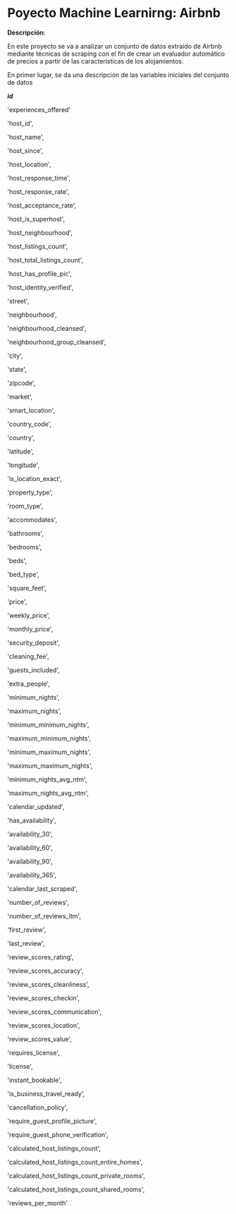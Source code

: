 # Poyecto Machine Learnirng: Airbnb

**Descripción**:

En este proyecto se va a analizar un conjunto de datos extraído de Airbnb mediante técnicas de scraping con el fin de crear un evaluador automático de precios a partir de las características de los alojamientos.


En primer lugar, se da una descripción de las variables iniciales del conjunto de datos

**_id_**

'experiences_offered'

'host_id', 

'host_name', 

'host_since',
       
'host_location', 

'host_response_time', 

'host_response_rate',
       
'host_acceptance_rate', 

'host_is_superhost', 

'host_neighbourhood',
       
'host_listings_count', 

'host_total_listings_count',
       
'host_has_profile_pic',

'host_identity_verified', 

'street',

'neighbourhood', 

'neighbourhood_cleansed',

'neighbourhood_group_cleansed', 

'city',

'state', 

'zipcode', 

'market',

'smart_location', 

'country_code', 

'country', 

'latitude', 

'longitude',

'is_location_exact', 

'property_type', 

'room_type', 

'accommodates',

'bathrooms', 

'bedrooms', 

'beds', 

'bed_type', 

'square_feet', 

'price',

'weekly_price', 

'monthly_price', 

'security_deposit', 

'cleaning_fee',

'guests_included', 

'extra_people', 

'minimum_nights', 

'maximum_nights',

'minimum_minimum_nights', 

'maximum_minimum_nights',

'minimum_maximum_nights', 

'maximum_maximum_nights',

'minimum_nights_avg_ntm', 

'maximum_nights_avg_ntm', 

'calendar_updated',

'has_availability', 

'availability_30', 

'availability_60',

'availability_90', 

'availability_365', 

'calendar_last_scraped',

'number_of_reviews', 

'number_of_reviews_ltm', 

'first_review',

'last_review', 

'review_scores_rating', 

'review_scores_accuracy',

'review_scores_cleanliness', 

'review_scores_checkin',

'review_scores_communication', 

'review_scores_location',

'review_scores_value', 

'requires_license', 

'license',

'instant_bookable', 

'is_business_travel_ready', 

'cancellation_policy',

'require_guest_profile_picture', 

'require_guest_phone_verification',

'calculated_host_listings_count',

'calculated_host_listings_count_entire_homes',

'calculated_host_listings_count_private_rooms',

'calculated_host_listings_count_shared_rooms', 

'reviews_per_month'
